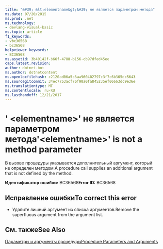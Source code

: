 ```yaml
---
title: "&#39; &lt;elementname&gt;&#39; не является параметром метода"
ms.date: 07/20/2015
ms.prod: .net
ms.technology:
- devlang-visual-basic
ms.topic: article
f1_keywords:
- vbc36568
- bc36568
helpviewer_keywords:
- BC36568
ms.assetid: 3b40142f-b66f-4788-b156-cb97dfed45ee
caps.latest.revision: 
author: dotnet-bot
ms.author: dotnetcontent
ms.openlocfilehash: c2120ad06a5c3aa960402797c3f7c6b365dc5643
ms.sourcegitcommit: 34ec7753acf76f90a0fa845235ef06663dc9e36e
ms.translationtype: MT
ms.contentlocale: ru-RU
ms.lasthandoff: 12/21/2017
---
```

# <a name="39ltelementnamegt39-is-not-a-method-parameter"></a><span data-ttu-id="a23f0-102">&#39; &lt;elementname&gt;&#39; не является параметром метода</span><span class="sxs-lookup"><span data-stu-id="a23f0-102">&#39;&lt;elementname&gt;&#39; is not a method parameter</span></span>
<span data-ttu-id="a23f0-103">В вызове процедуры указывается дополнительный аргумент, который не определен методом.</span><span class="sxs-lookup"><span data-stu-id="a23f0-103">A procedure call supplies an additional argument that is not defined by the method.</span></span>  
  
 <span data-ttu-id="a23f0-104">**Идентификатор ошибки:** BC36568</span><span class="sxs-lookup"><span data-stu-id="a23f0-104">**Error ID:** BC36568</span></span>  
  
## <a name="to-correct-this-error"></a><span data-ttu-id="a23f0-105">Исправление ошибки</span><span class="sxs-lookup"><span data-stu-id="a23f0-105">To correct this error</span></span>  
  
-   <span data-ttu-id="a23f0-106">Удалите лишний аргумент из списка аргументов.</span><span class="sxs-lookup"><span data-stu-id="a23f0-106">Remove the superfluous argument from the argument list.</span></span>  
  
## <a name="see-also"></a><span data-ttu-id="a23f0-107">См. также</span><span class="sxs-lookup"><span data-stu-id="a23f0-107">See Also</span></span>  
 [<span data-ttu-id="a23f0-108">Параметры и аргументы процедуры</span><span class="sxs-lookup"><span data-stu-id="a23f0-108">Procedure Parameters and Arguments</span></span>](../../visual-basic/programming-guide/language-features/procedures/procedure-parameters-and-arguments.md)  

